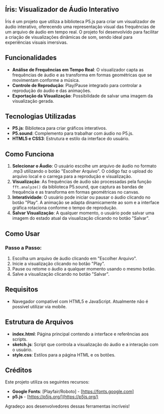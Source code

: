 ## Íris: Visualizador de Áudio Interativo

Íris é um projeto que utiliza a biblioteca P5.js para criar um visualizador de áudio interativo, oferecendo uma representação visual das frequências de um arquivo de áudio em tempo real. O projeto foi desenvolvido para facilitar a criação de visualizações dinâmicas de som, sendo ideal para experiências visuais imersivas.

## Funcionalidades

- **Análise de Frequências em Tempo Real**: O visualizador capta as frequências de áudio e as transforma em formas geométricas que se movimentam conforme a música.
- **Controle de Reprodução**: Play/Pause integrado para controlar a reprodução do áudio e das animações.
- **Exportação da Visualização**: Possibilidade de salvar uma imagem da visualização gerada.

## Tecnologias Utilizadas

- **P5.js**: Biblioteca para criar gráficos interativos.
- **P5.sound**: Complemento para trabalhar com áudio no P5.js.
- **HTML5 e CSS3**: Estrutura e estilo da interface do usuário.

## Como Funciona

1. **Selecionar o Áudio**: O usuário escolhe um arquivo de áudio no formato .mp3 utilizando o botão "Escolher Arquivo". O código faz o upload do arquivo local e o carrega para a reprodução e visualização.
2. **Visualização**: As frequências de áudio são processadas pela função `fft.analyze()` da biblioteca P5.sound, que captura as bandas de frequência e as transforma em formas geométricas no canvas.
3. **Interatividade**: O usuário pode iniciar ou pausar o áudio clicando no botão "Play". A animação se adapta dinamicamente ao som e a interface gráfica rotaciona conforme o tempo de reprodução.
4. **Salvar Visualização**: A qualquer momento, o usuário pode salvar uma imagem do estado atual da visualização clicando no botão "Salvar".

## Como Usar

### Passo a Passo:

1. Escolha um arquivo de áudio clicando em "Escolher Arquivo".
2. Inicie a visualização clicando no botão "Play".
3. Pause ou retome o áudio a qualquer momento usando o mesmo botão.
4. Salve a visualização clicando no botão "Salvar".

## Requisitos

- Navegador compatível com HTML5 e JavaScript. Atualmente não é possível utilizar via mobile.

## Estrutura de Arquivos

- **index.html**: Página principal contendo a interface e referências aos scripts.
- **sketch.js**: Script que controla a visualização do áudio e a interação com o usuário.
- **style.css**: Estilos para a página HTML e os botões.

## Créditos

Este projeto utiliza os seguintes recursos:

- **Google Fonts**: [Playfair/Roboto] - [https://fonts.google.com]
- **p5.js** - [https://p5js.org/](https://p5js.org/)

Agradeço aos desenvolvedores dessas ferramentas incríveis!
